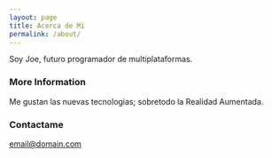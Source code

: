```yaml
---
layout: page
title: Acerca de Mi
permalink: /about/
---
```


Soy Joe, futuro programador de multiplataformas.

### More Information

Me gustan las nuevas tecnologias; sobretodo la Realidad Aumentada.

### Contactame

[email@domain.com](mailto:joegv7@gmail.com)
